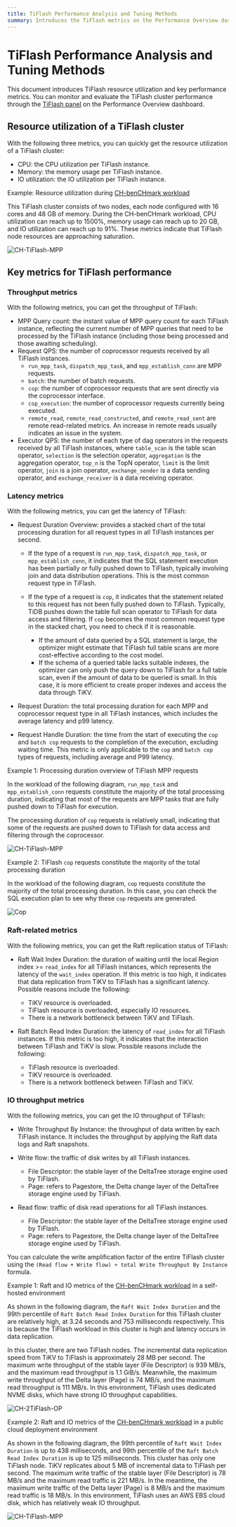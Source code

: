 ```yaml
---
title: TiFlash Performance Analysis and Tuning Methods
summary: Introduces the TiFlash metrics on the Performance Overview dashboard to help you better understand and monitor TiFlash workloads.
---
```


# TiFlash Performance Analysis and Tuning Methods

This document introduces TiFlash resource utilization and key performance metrics. You can monitor and evaluate the TiFlash cluster performance through the [TiFlash panel](/grafana-performance-overview-dashboard.md#tiflash) on the Performance Overview dashboard.

## Resource utilization of a TiFlash cluster

With the following three metrics, you can quickly get the resource utilization of a TiFlash cluster:

- CPU: the CPU utilization per TiFlash instance.
- Memory: the memory usage per TiFlash instance.
- IO utilization: the IO utilization per TiFlash instance.

Example: Resource utilization during [CH-benCHmark workload](/benchmark/benchmark-tidb-using-ch.md)

This TiFlash cluster consists of two nodes, each node configured with 16 cores and 48 GB of memory. During the CH-benCHmark workload, CPU utilization can reach up to 1500%, memory usage can reach up to 20 GB, and IO utilization can reach up to 91%. These metrics indicate that TiFlash node resources are approaching saturation.

![CH-TiFlash-MPP](https://docs-download.pingcap.com/media/images/docs/performance/tiflash/tiflash-resource-usage.png)

## Key metrics for TiFlash performance

### Throughput metrics

With the following metrics, you can get the throughput of TiFlash:

- MPP Query count: the instant value of MPP query count for each TiFlash instance, reflecting the current number of MPP queries that need to be processed by the TiFlash instance (including those being processed and those awaiting scheduling).
- Request QPS: the number of coprocessor requests received by all TiFlash instances.
    - `run_mpp_task`, `dispatch_mpp_task`, and `mpp_establish_conn` are MPP requests.
    - `batch`: the number of batch requests.
    - `cop`: the number of coprocessor requests that are sent directly via the coprocessor interface.
    - `cop_execution`: the number of coprocessor requests currently being executed.
    - `remote_read`, `remote_read_constructed`, and `remote_read_sent` are remote read-related metrics. An increase in remote reads usually indicates an issue in the system.
- Executor QPS: the number of each type of dag operators in the requests received by all TiFlash instances, where `table_scan` is the table scan operator, `selection` is the selection operator, `aggregation` is the aggregation operator, `top_n` is the TopN operator, `limit` is the limit operator, `join` is a join operator, `exchange_sender` is a data sending operator, and `exchange_receiver` is a data receiving operator.

### Latency metrics

With the following metrics, you can get the latency of TiFlash:

- Request Duration Overview: provides a stacked chart of the total processing duration for all request types in all TiFlash instances per second.

    - If the type of a request is `run_mpp_task`, `dispatch_mpp_task`, or `mpp_establish_conn`, it indicates that the SQL statement execution has been partially or fully pushed down to TiFlash, typically involving join and data distribution operations. This is the most common request type in TiFlash.
    - If the type of a request is `cop`, it indicates that the statement related to this request has not been fully pushed down to TiFlash. Typically, TiDB pushes down the table full scan operator to TiFlash for data access and filtering. If `cop` becomes the most common request type in the stacked chart, you need to check if it is reasonable.

        - If the amount of data queried by a SQL statement is large, the optimizer might estimate that TiFlash full table scans are more cost-effective according to the cost model.
        - If the schema of a queried table lacks suitable indexes, the optimizer can only push the query down to TiFlash for a full table scan, even if the amount of data to be queried is small. In this case, it is more efficient to create proper indexes and access the data through TiKV.

- Request Duration: the total processing duration for each MPP and coprocessor request type in all TiFlash instances, which includes the average latency and p99 latency.
- Request Handle Duration: the time from the start of executing the `cop` and `batch cop` requests to the completion of the execution, excluding waiting time. This metric is only applicable to the `cop` and `batch cop` types of requests, including average and P99 latency.

Example 1: Processing duration overview of TiFlash MPP requests

In the workload of the following diagram, `run_mpp_task` and `mpp_establish_conn` requests constitute the majority of the total processing duration, indicating that most of the requests are MPP tasks that are fully pushed down to TiFlash for execution.

The processing duration of `cop` requests is relatively small, indicating that some of the requests are pushed down to TiFlash for data access and filtering through the coprocessor.

![CH-TiFlash-MPP](https://docs-download.pingcap.com/media/images/docs/performance/tiflash/ch-2tiflash-op.png)

Example 2: TiFlash `cop` requests constitute the majority of the total processing duration

In the workload of the following diagram, `cop` requests constitute the majority of the total processing duration. In this case, you can check the SQL execution plan to see why these `cop` requests are generated.

![Cop](https://docs-download.pingcap.com/media/images/docs/performance/tiflash/tiflash_request_duration_by_type.png)

### Raft-related metrics

With the following metrics, you can get the Raft replication status of TiFlash:

- Raft Wait Index Duration: the duration of waiting until the local Region index >= `read_index` for all TiFlash instances, which represents the latency of the `wait_index` operation. If this metric is too high, it indicates that data replication from TiKV to TiFlash has a significant latency. Possible reasons include the following:

    - TiKV resource is overloaded.
    - TiFlash resource is overloaded, especially IO resources.
    - There is a network bottleneck between TiKV and TiFlash.

- Raft Batch Read Index Duration: the latency of `read_index` for all TiFlash instances. If this metric is too high, it indicates that the interaction between TiFlash and TiKV is slow. Possible reasons include the following:

    - TiFlash resource is overloaded.
    - TiKV resource is overloaded.
    - There is a network bottleneck between TiFlash and TiKV.

### IO throughput metrics

With the following metrics, you can get the IO throughput of TiFlash:

- Write Throughput By Instance: the throughput of data written by each TiFlash instance. It includes the throughput by applying the Raft data logs and Raft snapshots.
- Write flow: the traffic of disk writes by all TiFlash instances.

    - File Descriptor: the stable layer of the DeltaTree storage engine used by TiFlash.
    - Page: refers to Pagestore, the Delta change layer of the DeltaTree storage engine used by TiFlash.

- Read flow: traffic of disk read operations for all TiFlash instances.

    - File Descriptor: the stable layer of the DeltaTree storage engine used by TiFlash.
    - Page: refers to Pagestore, the Delta change layer of the DeltaTree storage engine used by TiFlash.

You can calculate the write amplification factor of the entire TiFlash cluster using the `(Read flow + Write flow) ÷ total Write Throughput By Instance` formula.

Example 1: Raft and IO metrics of the [CH-benCHmark workload](/benchmark/benchmark-tidb-using-ch.md) in a self-hosted environment

As shown in the following diagram, the `Raft Wait Index Duration` and the 99th percentile of `Raft Batch Read Index Duration` for this TiFlash cluster are relatively high, at 3.24 seconds and 753 milliseconds respectively. This is because the TiFlash workload in this cluster is high and latency occurs in data replication.

In this cluster, there are two TiFlash nodes. The incremental data replication speed from TiKV to TiFlash is approximately 28 MB per second. The maximum write throughput of the stable layer (File Descriptor) is 939 MB/s, and the maximum read throughput is 1.1 GiB/s. Meanwhile, the maximum write throughput of the Delta layer (Page) is 74 MB/s, and the maximum read throughput is 111 MB/s. In this environment, TiFlash uses dedicated NVME disks, which have strong IO throughput capabilities.

![CH-2TiFlash-OP](https://docs-download.pingcap.com/media/images/docs/performance/tiflash/ch-2tiflash-raft-io-flow.png)

Example 2: Raft and IO metrics of the [CH-benCHmark workload](/benchmark/benchmark-tidb-using-ch.md) in a public cloud deployment environment

As shown in the following diagram, the 99th percentile of `Raft Wait Index Duration` is up to 438 milliseconds, and 99th percentile of the `Raft Batch Read Index Duration` is up to 125 milliseconds. This cluster has only one TiFlash node. TiKV replicates about 5 MB of incremental data to TiFlash per second. The maximum write traffic of the stable layer (File Descriptor) is 78 MB/s and the maximum read traffic is 221 MB/s. In the meantime, the maximum write traffic of the Delta layer (Page) is 8 MB/s and the maximum read traffic is 18 MB/s. In this environment, TiFlash uses an AWS EBS cloud disk, which has relatively weak IO throughput.

![CH-TiFlash-MPP](https://docs-download.pingcap.com/media/images/docs/performance/tiflash/ch-1tiflash-raft-io-flow-cloud.png)
